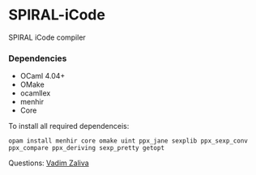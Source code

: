# SPIRAL-iCode #

SPIRAL iCode compiler

### Dependencies ###
* OCaml 4.04+
* OMake
* ocamllex
* menhir
* Core

To install all required dependenceis:

    opam install menhir core omake uint ppx_jane sexplib ppx_sexp_conv ppx_compare ppx_deriving sexp_pretty getopt

Questions: [Vadim Zaliva](mailto:vzaliva@cmu.edu)
